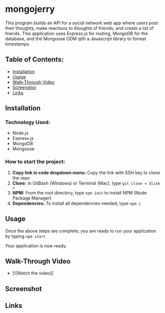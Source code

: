 # mongojerry

This program builds an API for a social network web app where users post their thoughts, make reactions to thoughts of friends, and create a list of friends. This application uses Express.js for routing, MongoDB for the database, and the Mongoose ODM qith a Javascript library to format timestamps.

## Table of Contents:
* [Installation](#installation)
* [Usage](#usage)
* [Walk-Through Video](#walkthroughvideo)
* [Screenshot](#screenshot)
* [Links](#links)

## Installation

### Technology Used:  
* Node.js
* Express.js
* MongoDB
* Mongoose

### How to start the project:  
1. **Copy link in code dropdown menu:** Copy the link with SSH key to clone the repo
1. **Clone:** In GitBash (Windows) or Terminal (Mac), type `git clone < $link >`
1. **NPM:** From the root directory, type `npm init` to install NPM (Node Package Manager)
1. **Dependencies:** To install all dependencies needed, type `npm i`

## Usage
Once the above steps are complete, you are ready to run your application by typing `npm start`

Your application is now ready.

## Walk-Through Video
* [![Watch the video]]

## Screenshot

## Links
